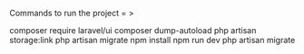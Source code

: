 Commands to run the project = >

composer require laravel/ui
composer dump-autoload
php artisan storage:link
php artisan migrate
npm install
npm run dev
php artisan migrate
